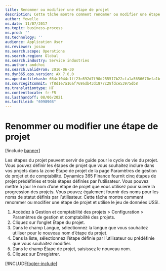 ```yaml
---
title: Renommer ou modifier une étape de projet
description: Cette tâche montre comment renommer ou modifier une étape de projet.
author: Yowelle
ms.date: 11/07/2017
ms.topic: business-process
ms.prod: ''
ms.technology: ''
audience: Application User
ms.reviewer: josaw
ms.search.scope: Operations
ms.search.region: Global
ms.search.industry: Service industries
ms.author: andchoi
ms.search.validFrom: 2016-06-30
ms.dyn365.ops.version: AX 7.0.0
ms.openlocfilehash: 664c1044c1ff23e892d7f90d255517b22cfa1a5656670efa1bf15339c5ae2112
ms.sourcegitcommit: 7f8d1e7a16af769adb43d1877c28fdce53975db8
ms.translationtype: HT
ms.contentlocale: fr-FR
ms.lasthandoff: 08/06/2021
ms.locfileid: "6998908"
---
```

# <a name="rename-or-modify-a-project-stage"></a>Renommer ou modifier une étape de projet

[!include [banner](../../includes/banner.md)]

Les étapes du projet peuvent servir de guide pour le cycle de vie du projet. Vous pouvez définir les étapes de projet que vous souhaitez inclure dans vos projets dans la zone Étape de projet de la page Paramètres de gestion de projet et de comptabilité. Dynamics 365 Finance fournit cinq étapes de projet prédéfinies et trois étapes définies par l’utilisateur. Vous pouvez mettre à jour le nom d’une étape de projet que vous utilisez pour suivre la progression des projets. Vous pouvez également fournir des noms pour les noms de statut définis par l’utilisateur. Cette tâche montre comment renommer ou modifier une étape de projet et utilise le jeu de données USSI.

1. Accédez à Gestion et comptabilité des projets > Configuration > Paramètres de gestion et comptabilité des projets.
2. Cliquez sur l’onglet Étape du projet.
3. Dans le champ Langue, sélectionnez la langue que vous souhaitez utiliser pour le nouveau nom d’étape du projet.
4. Dans la liste, sélectionnez l’étape définie par l’utilisateur ou prédéfinie que vous souhaitez modifier. 
5. Dans le champ Étape de projet, saisissez le nouveau nom.
6. Cliquez sur Enregistrer.


[!INCLUDE[footer-include](../../includes/footer-banner.md)]